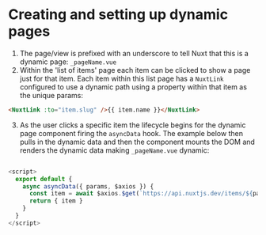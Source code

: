 # Creating and setting up dynamic pages

1. The page/view is prefixed with an underscore to tell Nuxt that this is a dynamic page: `_pageName.vue`
2. Within the 'list of items' page each item can be clicked to show a page just for that item. Each item within this list page has a `NuxtLink` configured to use a dynamic path using a property within that item as the unique params:

```html
<NuxtLink :to="item.slug" />{{ item.name }}</NuxtLink>

```

3. As the user clicks a specific item the lifecycle begins for the dynamic page component firing the `asyncData` hook. The example below then pulls in the dynamic data and then the component mounts the DOM and renders the dynamic data making `_pageName.vue` dynamic:

```js

<script>
  export default {
    async asyncData({ params, $axios }) {
      const item = await $axios.$get(`https://api.nuxtjs.dev/items/${params.pageName}`); // Note the params is the same as the dynamic page name (pageName) without the underscore
      return { item }
    }
  }
</script>

```
